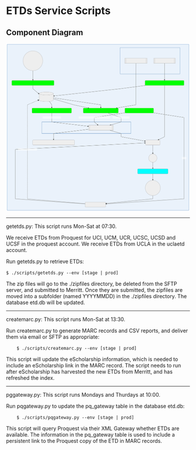 # ETDs Service Scripts

## Component Diagram
![Flowchart](https://github.com/CDLUC3/mrt-doc/raw/master/diagrams/etd.mmd.svg)


---
getetds.py: This script runs Mon-Sat at 07:30.

We receive ETDs from Proquest for UCI, UCM, UCR, UCSC, UCSD and UCSF in the
proquest account. We receive ETDs from UCLA in the uclaetd account.

Run getetds.py to retrieve ETDs:

	$ ./scripts/getetds.py --env [stage | prod] 

The zip files will go to the ./zipfiles directory, be deleted from the SFTP server, and 
submitted to Merritt. Once they are submitted, the zipfiles are moved into a subfolder 
(named YYYYMMDD) in the ./zipfiles directory. The database etd.db will be updated.

---
createmarc.py: This script runs Mon-Sat at 13:30.

Run createmarc.py to generate MARC records and CSV reports, and deliver them via email or
SFTP as appropriate:

        $ ./scripts/createmarc.py --env [stage | prod]

This script will update the eScholarship information, which is needed to include an eScholarship
link in the MARC record. The script needs to run after eScholarship has harvested the new ETDs
from Merritt, and has refreshed the index. 

---
pggateway.py: This script runs Mondays and Thurdays at 10:00.

Run pqgateway.py to update the pq_gateway table in the database etd.db:

        $ ./scripts/pqgateway.py --env [stage | prod]

This script will query Proquest via their XML Gateway whether ETDs are available. The information in
the pq_gateway table is used to include a persistent link to the Proquest copy of the ETD in MARC
records.  

